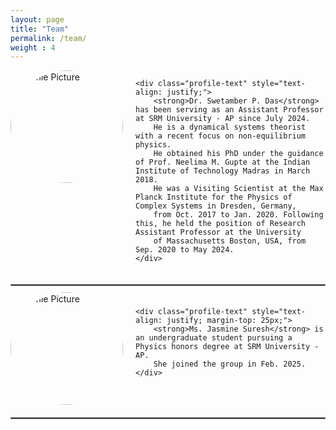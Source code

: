 ```yaml
---
layout: page
title: "Team"
permalink: /team/
weight : 4
---
```


<!-- Profile: Dr. Swetamber P. Das -->
<div class="profile-container" style="display: flex; align-items: flex-start; gap: 20px; max-width: 800px; margin-bottom: 20px;">
    <img src="{{ site.baseurl }}/images/Shivangi_Photo.jpg" alt="Profile Picture"
         style="width: 180px; height: 180px; object-fit: cover; border-radius: 50%; flex-shrink: 0;">

    <div class="profile-text" style="text-align: justify;">
        <strong>Dr. Swetamber P. Das</strong> has been serving as an Assistant Professor at SRM University - AP since July 2024.
        He is a dynamical systems theorist with a recent focus on non-equilibrium physics.
        He obtained his PhD under the guidance of Prof. Neelima M. Gupte at the Indian Institute of Technology Madras in March 2018.
        He was a Visiting Scientist at the Max Planck Institute for the Physics of Complex Systems in Dresden, Germany,
        from Oct. 2017 to Jan. 2020. Following this, he held the position of Research Assistant Professor at the University
        of Massachusetts Boston, USA, from Sep. 2020 to May 2024.
    </div>
</div>

<!-- Gray Separator Line -->
<div style="max-width: 800px; margin: 20px auto;">
    <hr style="border: 1px solid gray;">
</div>

<!-- Profile: Ms. Jasmine Suresh -->
<div class="profile-container" style="display: flex; align-items: flex-start; gap: 20px; max-width: 800px;">
    <img src="{{ site.baseurl }}/images/Jasmine.jpg" alt="Profile Picture"
         style="width: 180px; height: 180px; object-fit: cover; object-position: center top; border-radius: 50%; flex-shrink: 0;margin-top: -10px;">

    <div class="profile-text" style="text-align: justify; margin-top: 25px;">
        <strong>Ms. Jasmine Suresh</strong> is an undergraduate student pursuing a Physics honors degree at SRM University - AP.
        She joined the group in Feb. 2025.
    </div>
</div>

<!-- Gray Separator Line -->
<div style="max-width: 800px; margin: 20px auto;">
    <hr style="border: 1px solid gray;">
</div>
